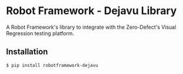 # Robot Framework - Dejavu Library

A Robot Framework's library to integrate with the Zero-Defect's Visual Regression testing platform.

## Installation

```sh
$ pip install robotframework-dejavu
```

  

